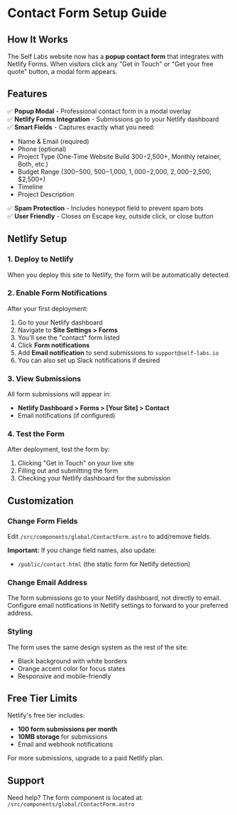 # Contact Form Setup Guide

## How It Works

The Self Labs website now has a **popup contact form** that integrates with Netlify Forms. When visitors click any "Get in Touch" or "Get your free quote" button, a modal form appears.

## Features

✅ **Popup Modal** - Professional contact form in a modal overlay  
✅ **Netlify Forms Integration** - Submissions go to your Netlify dashboard  
✅ **Smart Fields** - Captures exactly what you need:
  - Name & Email (required)
  - Phone (optional)
  - Project Type (One-Time Website Build $300-$2,500+, Monthly retainer, Both, etc.)
  - Budget Range ($300-$500, $500-$1,000, $1,000-$2,000, $2,000-$2,500, $2,500+)
  - Timeline
  - Project Description

✅ **Spam Protection** - Includes honeypot field to prevent spam bots  
✅ **User Friendly** - Closes on Escape key, outside click, or close button

## Netlify Setup

### 1. Deploy to Netlify
When you deploy this site to Netlify, the form will be automatically detected.

### 2. Enable Form Notifications
After your first deployment:

1. Go to your Netlify dashboard
2. Navigate to **Site Settings > Forms**
3. You'll see the "contact" form listed
4. Click **Form notifications**
5. Add **Email notification** to send submissions to `support@self-labs.io`
6. You can also set up Slack notifications if desired

### 3. View Submissions
All form submissions will appear in:
- **Netlify Dashboard > Forms > [Your Site] > Contact**
- Email notifications (if configured)

### 4. Test the Form
After deployment, test the form by:
1. Clicking "Get in Touch" on your live site
2. Filling out and submitting the form
3. Checking your Netlify dashboard for the submission

## Customization

### Change Form Fields
Edit `/src/components/global/ContactForm.astro` to add/remove fields.

**Important:** If you change field names, also update:
- `/public/contact.html` (the static form for Netlify detection)

### Change Email Address
The form submissions go to your Netlify dashboard, not directly to email. Configure email notifications in Netlify settings to forward to your preferred address.

### Styling
The form uses the same design system as the rest of the site:
- Black background with white borders
- Orange accent color for focus states
- Responsive and mobile-friendly

## Free Tier Limits

Netlify's free tier includes:
- **100 form submissions per month**
- **10MB storage** for submissions
- Email and webhook notifications

For more submissions, upgrade to a paid Netlify plan.

## Support

Need help? The form component is located at:
`/src/components/global/ContactForm.astro`

